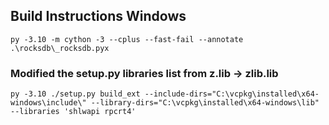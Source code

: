 Build Instructions Windows
--------------------------

    py -3.10 -m cython -3 --cplus --fast-fail --annotate .\rocksdb\_rocksdb.pyx

### Modified the setup.py libraries list from z.lib -> zlib.lib

    py -3.10 ./setup.py build_ext --include-dirs="C:\vcpkg\installed\x64-windows\include\" --library-dirs="C:\vcpkg\installed\x64-windows\lib" --libraries 'shlwapi rpcrt4'